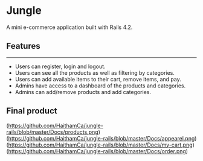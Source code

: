 # Jungle

A mini e-commerce application built with Rails 4.2.

## Features

---

- Users can register, login and logout.
- Users can see all the products as well as filtering by categories.
- Users can add available items to their cart, remove items, and pay.
- Admins have access to a dashboard of the products and categories.
- Admins can add/remove products and add categories.

## Final product

(https://github.com/HaithamCa/jungle-rails/blob/master/Docs/products.png)
(https://github.com/HaithamCa/jungle-rails/blob/master/Docs/appearel.png)
(https://github.com/HaithamCa/jungle-rails/blob/master/Docs/my-cart.png)
(https://github.com/HaithamCa/jungle-rails/blob/master/Docs/order.png)

